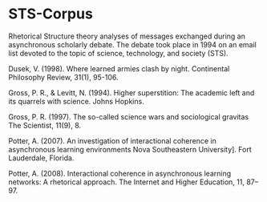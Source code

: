 # STS-Corpus
Rhetorical Structure theory analyses of messages exchanged during an asynchronous scholarly debate. The debate took place in 1994 on an email list devoted to the topic of science, technology, and society (STS). 


Dusek, V. (1998). Where learned armies clash by night. Continental Philosophy Review, 31(1), 95-106.

Gross, P. R., & Levitt, N. (1994). Higher superstition: The academic left and its quarrels with science. Johns Hopkins. 

Gross, P. R. (1997). The so-called science wars and sociological gravitas The Scientist, 11(9), 8. 

Potter, A. (2007). An investigation of interactional coherence in asynchronous learning environments Nova Southeastern University]. Fort Lauderdale, Florida. 

Potter, A. (2008). Interactional coherence in asynchronous learning networks: A rhetorical approach. The Internet and Higher Education, 11, 87–97. 

